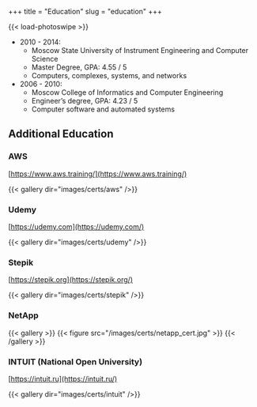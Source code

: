 +++
title = "Education"
slug = "education"
+++

{{< load-photoswipe >}}

- 2010 - 2014:
  - Moscow State University of Instrument Engineering and Computer Science
  - Master Degree, GPA: 4.55 / 5
  - Computers, complexes, systems, and networks
- 2006 - 2010:
  - Moscow College of Informatics and Computer Engineering
  - Engineer’s degree, GPA: 4.23 / 5
  - Computer software and automated systems

## Additional Education

### AWS
[https://www.aws.training/](https://www.aws.training/)

{{< gallery dir="images/certs/aws" />}}

### Udemy
[https://udemy.com](https://udemy.com/)

{{< gallery dir="images/certs/udemy" />}}

### Stepik
[https://stepik.org](https://stepik.org/)

{{< gallery dir="images/certs/stepik" />}}

### NetApp

{{< gallery >}}
  {{< figure src="/images/certs/netapp_cert.jpg" >}}
{{< /gallery >}}

### INTUIT (National Open University)
[https://intuit.ru](https://intuit.ru/)

{{< gallery dir="images/certs/intuit" />}}
